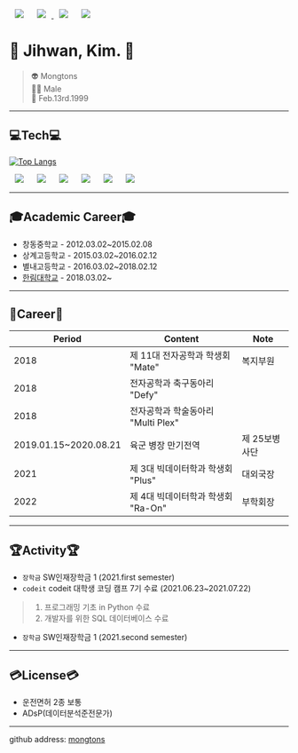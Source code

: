 <div>
  <a herf="https://github.com/mongtons">
    <img src="https://img.shields.io/badge/-github-%23181717?style=plastic&logo=Github&logoColor=white&link=https://github.com/mongtons"
         style="height : auto; margin-left : 10px; margin-right : 10px;"/>
  </a>
  <a href="https://www.instagram.com/kji._.hwan">
      <img src="https://img.shields.io/badge/-instagram-%23E4405F?style=plastic&logo=Instagram&logoColor=white&link=https://www.instagram.com/kji._.hwan"
          style="height : auto; margin-left : 10px; margin-right : 10px;"/>
  </a>
  <a herf="mailto:mongtons990213@gamil.com">
    <img src="https://img.shields.io/badge/-Gmail-%23EA4335?style=plastic&logo=Gmail&logoColor=white&link=mailto:mongtons990213@gamil.com"
         style="height : auto; margin-left : 10px; margin-right : 10px;"/>
  </a>
  <a herf="mailto:smilekim99@naver.com">
    <img src="https://img.shields.io/badge/-NAVER-%2303C75A?style=plastic&logo=Naver&logoColor=white&link=mailto:smilekim99@naver.com"
         style="height : auto; margin-left : 10px; margin-right : 10px;"/>
  </a>
 </div>    

# :eyes: Jihwan, Kim. :eyes:
> 👽 Mongtons   
> 👨‍🚀 Male  
> :birthday: Feb.13rd.1999

---
## :computer:Tech:computer:

[![Top Langs](https://github-readme-stats.vercel.app/api/top-langs/?username=mongtons&langs_count=8&layout=compact&theme=dark)](https://github.com/anuraghazra/github-readme-stats)
<div>
  <a herf="https://flask.palletsprojects.com/en/2.0.x/">
    <img src="https://img.shields.io/badge/-Flask-%23000000?style=?style=for-the-badge&logo=Flask&logoColor=white&link=https://flask.palletsprojects.com/en/2.0.x/"
         style="height : auto; margin-left : 10px; margin-right : 10px;"/>
  </a>
  <a herf="https://www.mysql.com/">
    <img src="https://img.shields.io/badge/-MySQL-%234479A1?style=?style=for-the-badge&logo=MySQL&logoColor=white&link=https://www.mysql.com/"
         style="height : auto; margin-left : 10px; margin-right : 10px;"/>
  </a>
  <a herf="https://numpy.org/">
    <img src="https://img.shields.io/badge/-Numpy-%23013243?style=?style=for-the-badge&logo=Numpy&logoColor=white&link=https://numpy.org/"
         style="height : auto; margin-left : 10px; margin-right : 10px;"/>
  </a>
  <a herf="https://pandas.pydata.org/">
    <img src="https://img.shields.io/badge/-Pandas-%23150458?style=?style=for-the-badge&logo=Pandas&logoColor=white&link=https://pandas.pydata.org/"
         style="height : auto; margin-left : 10px; margin-right : 10px;"/>
  </a>
  <a herf="https://jupyter.org/">
    <img src="https://img.shields.io/badge/-Jupyter-%23F37626?style=?style=for-the-badge&logo=Jupyter&logoColor=white&link=https://jupyter.org/"
         style="height : auto; margin-left : 10px; margin-right : 10px;"/>
  </a>
  <a herf="https://www.rstudio.com/">
    <img src="https://img.shields.io/badge/-R%20studio-%2375AADB?style=?style=for-the-badge&logo=Rstudio&logoColor=white&link=https://www.rstudio.com/"
         style="height : auto; margin-left : 10px; margin-right : 10px;"/>
  </a>
 </div>

---
## :mortar_board:Academic Career:mortar_board:
* 창동중학교 - 2012.03.02\~2015.02.08   
* 상계고등학교 - 2015.03.02\~2016.02.12   
* 별내고등학교 - 2016.03.02\~2018.02.12   
* [한림대학교][hallym] - 2018.03.02\~
---
## :bookmark:Career:bookmark:
|Period|Content|Note|
|---|---|---|
|2018|제 11대 전자공학과 학생회 "Mate"|복지부원|
|2018|전자공학과 축구동아리 "Defy"||
|2018|전자공학과 학술동아리 "Multi Plex"||
|2019.01.15\~2020.08.21|육군 병장 만기전역|제 25보병사단|
|2021|제 3대 빅데이터학과 학생회 "Plus"|대외국장|
|2022|제 4대 빅데이터학과 학생회 "Ra-On"|부학회장|
---
## :trophy:Activity:trophy:
* `장학금` SW인재장학금 1 (2021.first semester)
* `codeit` codeit 대학생 코딩 캠프 7기 수료 (2021.06.23~2021.07.22)
> 1. 프로그래밍 기초 in Python 수료   
> 2. 개발자를 위한 SQL 데이터베이스 수료
* `장학금` SW인재장학금 1 (2021.second semester)   
---
## :credit_card:License:credit_card:
* 운전면허 2종 보통
* ADsP(데이터분석준전문가)
---
github address: [mongtons][github]

[github]:http://github.com/mongtons
[hallym]:https://www.hallym.ac.kr
